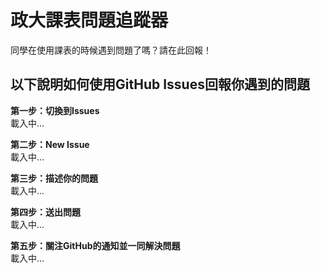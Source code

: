 # 政大課表問題追蹤器

同學在使用課表的時候遇到問題了嗎？請在此回報！

## 以下說明如何使用GitHub Issues回報你遇到的問題

**第一步：切換到Issues**<br>
載入中...

**第二步：New Issue**<br>
載入中...

**第三步：描述你的問題**<br>
載入中...

**第四步：送出問題**<br>
載入中...

**第五步：關注GitHub的通知並一同解決問題**<br>
載入中...
